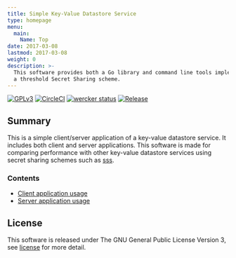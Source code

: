 ```yaml
---
title: Simple Key-Value Datastore Service
type: homepage
menu:
  main:
    Name: Top
date: 2017-03-08
lastmod: 2017-03-08
weight: 0
description: >-
  This software provides both a Go library and command line tools implementing
  a threshold Secret Sharing scheme.
---
```

[![GPLv3](https://img.shields.io/badge/license-GPLv3-blue.svg)](https://www.gnu.org/copyleft/gpl.html)
[![CircleCI](https://circleci.com/gh/itslab-kyushu/simple-kvs/tree/master.svg?style=svg)](https://circleci.com/gh/itslab-kyushu/simple-kvs/tree/master)
[![wercker status](https://app.wercker.com/status/717adbfffa215daf21462bfa273a5a16/s/master "wercker status")](https://app.wercker.com/project/byKey/717adbfffa215daf21462bfa273a5a16)
[![Release](https://img.shields.io/badge/release-0.1.0-brightgreen.svg)](https://github.com/itslab-kyushu/simple-kvs/releases/tag/v0.1.0)

## Summary
This is a simple client/server application of a key-value datastore service.
It includes both client and server applications.
This software is made for comparing performance with other key-value datastore
services using secret sharing schemes such as [sss](https://itslab-kyushu.github.io/sss/).

### Contents

* [Client application usage](client)
* [Server application usage](server)

## License
This software is released under The GNU General Public License Version 3,
see [license](./licenses/) for more detail.

